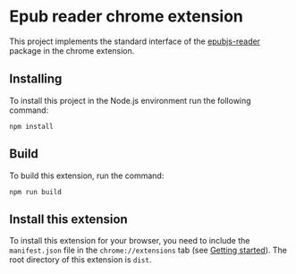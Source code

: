 # Epub reader chrome extension

This project implements the standard interface of the [epubjs-reader](https://github.com/intity/epubjs-reader) package in the chrome extension.

## Installing

To install this project in the Node.js environment run the following command:

`npm install`

## Build

To build this extension, run the command:

`npm run build`

## Install this extension

To install this extension for your browser, you need to include the `manifest.json` file in the `chrome://extensions` tab (see [Getting started](https://developer.chrome.com/docs/extensions/mv2/getstarted/)). The root directory of this extension is `dist`.
